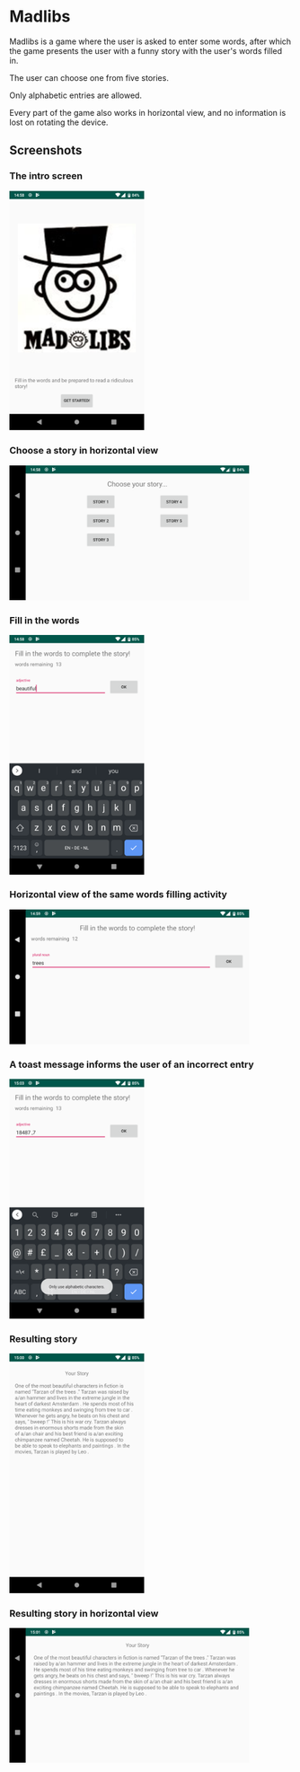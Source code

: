 # Madlibs

Madlibs is a game where the user is asked to enter some words, after which the game presents the user with a funny story with the user's words filled in.

The user can choose one from five stories.

Only alphabetic entries are allowed.

Every part of the game also works in horizontal view, and no information is lost on rotating the device.

## Screenshots

### The intro screen
<img src="01.png" width="240">

### Choose a story in horizontal view
<img src="02.png" height="240">

### Fill in the words
<img src="03.png" width="240">

### Horizontal view of the same words filling activity
<img src="04.png" height="240">

### A toast message informs the user of an incorrect entry
<img src="07.png" width="240">

### Resulting story
<img src="05.png" width="240">

### Resulting story in horizontal view
<img src="06.png" height="240">

